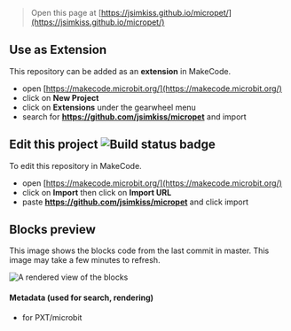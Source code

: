 
> Open this page at [https://jsimkiss.github.io/micropet/](https://jsimkiss.github.io/micropet/)

## Use as Extension

This repository can be added as an **extension** in MakeCode.

* open [https://makecode.microbit.org/](https://makecode.microbit.org/)
* click on **New Project**
* click on **Extensions** under the gearwheel menu
* search for **https://github.com/jsimkiss/micropet** and import

## Edit this project ![Build status badge](https://github.com/jsimkiss/micropet/workflows/MakeCode/badge.svg)

To edit this repository in MakeCode.

* open [https://makecode.microbit.org/](https://makecode.microbit.org/)
* click on **Import** then click on **Import URL**
* paste **https://github.com/jsimkiss/micropet** and click import

## Blocks preview

This image shows the blocks code from the last commit in master.
This image may take a few minutes to refresh.

![A rendered view of the blocks](https://github.com/jsimkiss/micropet/raw/master/.github/makecode/blocks.png)

#### Metadata (used for search, rendering)

* for PXT/microbit
<script src="https://makecode.com/gh-pages-embed.js"></script><script>makeCodeRender("{{ site.makecode.home_url }}", "{{ site.github.owner_name }}/{{ site.github.repository_name }}");</script>
